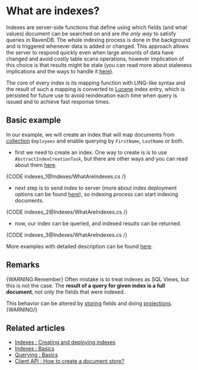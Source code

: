 ﻿# What are indexes?

Indexes are server-side functions that define using which fields (and what values) document can be searched on and are _the only way_ to satisfy queries in RavenDB. The whole indexing process is done in the background and is triggered whenever data is added or changed. This approach allows the server to respond quickly even when large amounts of data have changed and avoid costly table scans operations, however implication of this choice is that results might be stale (you can read more about staleness implications and the ways to handle it [here](../indexes/stale-indexes)).

The core of every index is its mapping function with LINQ-like syntax and the result of such a mapping is converted to [Lucene](http://lucene.apache.org/) index entry, which is persisted for future use to avoid reindexation each time when query is issued and to achieve fast response times.

## Basic example

In our example, we will create an index that will map documents from [collection](../client-api/faq/what-is-a-collection) `Employees` and enable querying by `FirstName`, `LastName` or both.

- first we need to create an index. One way to create is is to use `AbstractIndexCreationTask`, but there are other ways and you can read about them [here](../indexes/creating-and-deploying).

{CODE indexes_1@Indexes/WhatAreIndexes.cs /}

- next step is to send index to server (more about index deployment options can be found [here](../indexes/creating-and-deploying)), so indexing process can start indexing documents.

{CODE indexes_2@Indexes/WhatAreIndexes.cs /}

- now, our index can be queried, and indexed results can be returned.

{CODE indexes_3@Indexes/WhatAreIndexes.cs /}

More examples with detailed description can be found [here](../indexes/indexing-basics).

## Remarks

{WARNING:Remember}
Often mistake is to treat indexes as SQL Views, but this is not the case. The **result of a query for given index is a full document**, not only the fields that were indexed. 

This behavior can be altered by [storing](../indexes/storing-data-in-index) fields and doing [projections](../indexes/querying/projections).
{WARNING/}

## Related articles

- [Indexes : Creating and deploying indexes](../indexes/creating-and-deploying)
- [Indexes : Basics](../indexes/indexing-basics)
- [Querying : Basics](../indexes/querying/basics)
- [Client API : How to create a document store?](../client-api/creating-document-store)
